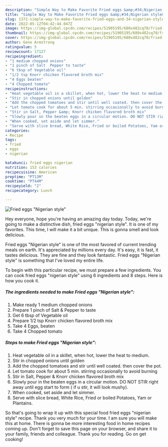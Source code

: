 ```yaml
---
description: "Simple Way to Make Favorite Fried eggs &amp;#34;Nigerian style&amp;#34;"
title: "Simple Way to Make Favorite Fried eggs &amp;#34;Nigerian style&amp;#34;"
slug: 1372-simple-way-to-make-favorite-fried-eggs-and-34-nigerian-style-and-34
date: 2022-05-12T04:42:44.047Z
image: https://img-global.cpcdn.com/recipes/51905195/680x482cq70/fried-eggs-nigerian-style-recipe-main-photo.jpg
thumbnail: https://img-global.cpcdn.com/recipes/51905195/680x482cq70/fried-eggs-nigerian-style-recipe-main-photo.jpg
cover: https://img-global.cpcdn.com/recipes/51905195/680x482cq70/fried-eggs-nigerian-style-recipe-main-photo.jpg
author: Gene Armstrong
ratingvalue: 5
reviewcount: 17127
recipeingredient:
- "1 medium chopped onions"
- "1 pinch of Salt  Pepper to taste"
- "6 tbsp of Vegetable oil"
- "1/2 tsp Knorr chicken flavored broth mix"
- "4 Eggs beaten"
- "4 Chopped tomato"
recipeinstructions:
- "Heat vegetable oil in a skillet, when hot, lower the heat to medium."
- "Stir in chopped onions until golden"
- "Add the chopped tomatoes and stir until well coated. then cover the pot."
- "Let tomato cook for about 5 min. stirring occasionally to avoid burning"
- "Stir in Salt, Pepper &amp; Knorr chicken flavored broth mix"
- "Slowly pour in the beaten eggs in a circular motion. DO NOT STIR right away until egg start to form ( if u stir, it will look mushy)."
- "When cooked, set aside and let simmer."
- "Serve with slice bread, White Rice, Fried or boiled Potatoes, Yam or Plantains."
categories:
- Recipe
tags:
- fried
- eggs
- nigerian

katakunci: fried eggs nigerian 
nutrition: 153 calories
recipecuisine: American
preptime: "PT13M"
cooktime: "PT44M"
recipeyield: "2"
recipecategory: Lunch

---
```



![Fried eggs &#34;Nigerian style&#34;](https://img-global.cpcdn.com/recipes/51905195/680x482cq70/fried-eggs-nigerian-style-recipe-main-photo.jpg)

Hey everyone, hope you're having an amazing day today. Today, we're going to make a distinctive dish, fried eggs &#34;nigerian style&#34;. It is one of my favorites. This time, I will make it a bit unique. This is gonna smell and look delicious.

Fried eggs &#34;Nigerian style&#34; is one of the most favored of current trending meals on earth. It's appreciated by millions every day. It's easy, it is fast, it tastes delicious. They are fine and they look fantastic. Fried eggs &#34;Nigerian style&#34; is something that I've loved my entire life.




To begin with this particular recipe, we must prepare a few ingredients. You can cook fried eggs &#34;nigerian style&#34; using 6 ingredients and 8 steps. Here is how you cook it.

<!--inarticleads1-->

##### The ingredients needed to make Fried eggs &#34;Nigerian style&#34;:

1. Make ready 1 medium chopped onions
1. Prepare 1 pinch of Salt &amp; Pepper to taste
1. Get 6 tbsp of Vegetable oil
1. Prepare 1/2 tsp Knorr chicken flavored broth mix
1. Take 4 Eggs, beaten
1. Take 4 Chopped tomato




<!--inarticleads2-->

##### Steps to make Fried eggs &#34;Nigerian style&#34;:

1. Heat vegetable oil in a skillet, when hot, lower the heat to medium.
1. Stir in chopped onions until golden
1. Add the chopped tomatoes and stir until well coated. then cover the pot.
1. Let tomato cook for about 5 min. stirring occasionally to avoid burning
1. Stir in Salt, Pepper &amp; Knorr chicken flavored broth mix
1. Slowly pour in the beaten eggs in a circular motion. DO NOT STIR right away until egg start to form ( if u stir, it will look mushy).
1. When cooked, set aside and let simmer.
1. Serve with slice bread, White Rice, Fried or boiled Potatoes, Yam or Plantains.




So that's going to wrap it up with this special food fried eggs &#34;nigerian style&#34; recipe. Thank you very much for your time. I am sure you will make this at home. There is gonna be more interesting food in home recipes coming up. Don't forget to save this page on your browser, and share it to your family, friends and colleague. Thank you for reading. Go on get cooking!
